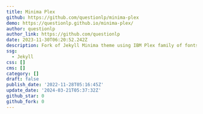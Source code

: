 ```yaml
---
title: Minima Plex
github: https://github.com/questionlp/minima-plex
demo: https://questionlp.github.io/minima-plex/
author: questionlp
author_link: https://github.com/questionlp
date: 2023-11-30T06:20:52.242Z
description: Fork of Jekyll Minima theme using IBM Plex family of fonts
ssg:
  - Jekyll
css: []
cms: []
category: []
draft: false
publish_date: '2022-11-28T05:16:45Z'
update_date: '2024-03-21T05:37:32Z'
github_star: 0
github_fork: 0
---
```

